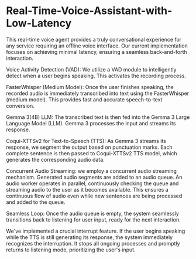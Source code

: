 # Real-Time-Voice-Assistant-with-Low-Latency

This real-time voice agent provides a truly conversational experience for any service requiring an offline voice interface. Our current implementation focuses on achieving minimal latency, ensuring a seamless back-and-forth interaction.

Voice Activity Detection (VAD): We utilize a VAD module to intelligently detect when a user begins speaking. This activates the recording process.


FasterWhisper (Medium Model): Once the user finishes speaking, the recorded audio is immediately transcribed into text using the FasterWhisper (medium model). This provides fast and accurate speech-to-text conversion.


Gemma 3(4B) LLM: The transcribed text is then fed into the Gemma 3 Large Language Model (LLM). Gemma 3 processes the input and streams its response.


Coqui-XTTSv2 for Text-to-Speech (TTS): As Gemma 3 streams its response, we segment the output based on punctuation marks. Each complete sentence is then passed to Coqui-XTTSv2 TTS model, which generates the corresponding audio data.


Concurrent Audio Streaming: we employ a concurrent audio streaming mechanism. Generated audio segments are added to an audio queue. An audio worker operates in parallel, continuously checking the queue and streaming audio to the user as it becomes available. This ensures a continuous flow of audio even while new sentences are being processed and added to the queue.


Seamless Loop: Once the audio queue is empty, the system seamlessly transitions back to listening for user input, ready for the next interaction.


We've implemented a crucial interrupt feature. If the user begins speaking while the TTS is still generating its response, the system immediately recognizes the interruption. It stops all ongoing processes and promptly returns to listening mode, prioritizing the user's input.
